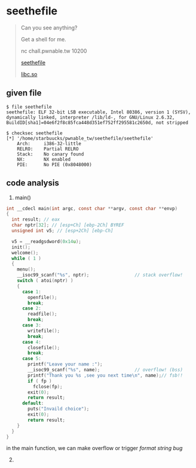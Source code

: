 # seethefile

>Can you see anything?
>
>Get a shell for me.
>
>nc chall.pwnable.tw 10200
>
>[seethefile](https://pwnable.tw/static/chall/seethefile)
>
>[libc.so](https://pwnable.tw/static/libc/libc_32.so.6)

## given file
```shell
$ file seethefile 
seethefile: ELF 32-bit LSB executable, Intel 80386, version 1 (SYSV), dynamically linked, interpreter /lib/ld-, for GNU/Linux 2.6.32, BuildID[sha1]=04e6f2f8c85fca448d351ef752ff295581c2650d, not stripped

$ checksec seethefile
[*] '/home/starbuucks/pwnable_tw/seethefile/seethefile'
    Arch:     i386-32-little
    RELRO:    Partial RELRO
    Stack:    No canary found
    NX:       NX enabled
    PIE:      No PIE (0x8048000)

```

## code analysis
1. main()
```c
int __cdecl main(int argc, const char **argv, const char **envp)
{
  int result; // eax
  char nptr[32]; // [esp+Ch] [ebp-2Ch] BYREF
  unsigned int v5; // [esp+2Ch] [ebp-Ch]

  v5 = __readgsdword(0x14u);
  init();
  welcome();
  while ( 1 )
  {
    menu();
    __isoc99_scanf("%s", nptr);                 // stack overflow!
    switch ( atoi(nptr) )
    {
      case 1:
        openfile();
        break;
      case 2:
        readfile();
        break;
      case 3:
        writefile();
        break;
      case 4:
        closefile();
        break;
      case 5:
        printf("Leave your name :");
        __isoc99_scanf("%s", name);             // overflow! (bss)
        printf("Thank you %s ,see you next time\n", name);// fsb!!
        if ( fp )
          fclose(fp);
        exit(0);
        return result;
      default:
        puts("Invaild choice");
        exit(0);
        return result;
    }
  }
}
```

in the main function, we can make overflow or trigger _format string bug_ 

2. 